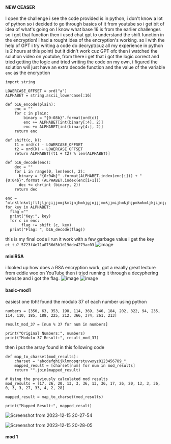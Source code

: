 #### NEW CEASER
I open the challenge
i see the code provided is in python, i don't know a lot of python so i decided to go through basics of it from youtube so i get bit of idea of what's going on
I know what base 16 is from the earlier challenges so i got that function then i used chat gpt to understand the shift function in the encryption!
i had a rought idea of the encryption's working.
so i with the help of GPT i try writing a code do decrypt(cuz all my experience in python is 2 hours at this point) but it didn't work cuz GPT ofc
then i watched the solution video on youtube, from there i get that i got the logic correct and tried getting the logic and tried writing the code on my own, i figured the solution will just have an extra decode function and the value of the variable `enc` as the encryption
````
import string

LOWERCASE_OFFSET = ord("a")
ALPHABET = string.ascii_lowercase[:16]

def b16_encode(plain):
	enc = ""
	for c in plain:
		binary = "{0:08b}".format(ord(c))
		enc += ALPHABET[int(binary[:4], 2)]
		enc += ALPHABET[int(binary[4:], 2)]
	return enc

def shift(c, k):
	t1 = ord(c) - LOWERCASE_OFFSET
	t2 = ord(k) - LOWERCASE_OFFSET
	return ALPHABET[(t1 + t2) % len(ALPHABET)]

def b16_decode(enc): 
    dec = ""
    for i in range(0, len(enc), 2):
      binary = "{0:04b}" .format(ALPHABET.index(enc[i])) + "{0:04b}".format (ALPHABET.index(enc[i+1]))
      dec += chr(int (binary, 2))
    return dec

enc = "mlnklfnknljflfjljnjijjmmjkmljnjhmhjgjnjjjmmkjjmijhmkjhjpmkmkmljkjijnjpmhmjjgjj"
for key in ALPHABET:
  flag =""
  print("Key:", key)
  for c in enc:
       flag += shift (c, key)
  print("Flag: ", b16_decode(flag))
  ````
  this is my final code i run it work with a few garbage value i get the key ` et_tu?_5723f4e71a0736d3b1d19dde4279ac03`
  ![image](https://github.com/s4twik/picoctf/assets/147993943/bafa495e-24f5-4826-a0c4-6fb6521c5903)


#### miniRSA
i looked up how does a RSA encryption work, got a reaally great lecture from eddie woo on YouTube
then i tried running it through a decyphering website and i got the flag.
![image](https://github.com/s4twik/picoctf/assets/147993943/8999091a-400e-4daf-a89a-729fc3716827)
![image](https://github.com/s4twik/picoctf/assets/147993943/4ae6ec05-4779-41b3-b2cc-809642a18c29)

#### basic-mod1
easiest one tbh!
found the modulo 37 of each number using python
````
numbers = [350, 63, 353, 198, 114, 369, 346, 184, 202, 322, 94, 235, 114, 110, 185, 188, 225, 212, 366, 374, 261, 213]

result_mod_37 = [num % 37 for num in numbers]

print("Original Numbers:", numbers)
print("Modulo 37 Result:", result_mod_37)
````

then i put the array found in this following code

````
def map_to_charset(mod_results):
    charset = "abcdefghijklmnopqrstuvwxyz0123456789_"
    mapped_result = [charset[num] for num in mod_results]
    return "".join(mapped_result)

# Using the previously calculated mod results
mod_results = [17, 26, 20, 13, 3, 36, 13, 36, 17, 26, 20, 13, 3, 36, 0, 3, 3, 27, 33, 4, 2, 28]

mapped_result = map_to_charset(mod_results)

print("Mapped Result:", mapped_result)
````
![Screenshot from 2023-12-15 20-27-54](https://github.com/s4twik/picoctf/assets/147993943/fa4b838a-372f-47b5-ba37-82686407a455)

![Screenshot from 2023-12-15 20-28-05](https://github.com/s4twik/picoctf/assets/147993943/d9e14ff4-1a24-487f-8d7d-766f8ce08f64)




#### mod 1

